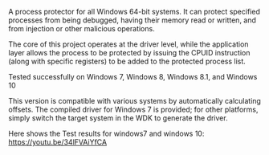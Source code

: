  A process protector for all Windows 64-bit systems. It can protect specified processes from being debugged, having their memory read or written, and from injection or other malicious operations.
 
 The core of this project operates at the driver level, while the application layer allows the process to be protected by issuing the CPUID instruction (along with specific registers) to be added to the protected process list.
 
 Tested successfully on Windows 7, Windows 8, Windows 8.1, and Windows 10

 This version is compatible with various systems by automatically calculating offsets. The compiled driver for Windows 7 is provided; for other platforms, simply switch the target system in the WDK to generate the driver.

 Here shows the Test results for windows7 and windows 10: https://youtu.be/34lFVAiYfCA

